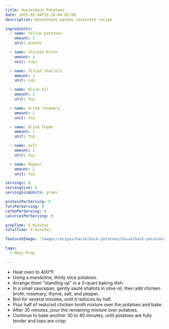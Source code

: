```yaml
---
title: Hasselback Potatoes
date: 2025-05-04T15:16:04-05:00
description: Hasselback potato casserole recipe

ingredients:
  - name: Yellow potatoes
    amount: 2
    unit: pounds

  - name: Chicken broth
    amount: 4
    unit: cups

  - name: Sliced shallots
    amount: 1
    unit: cup

  - name: Olive oil
    amount: 2
    unit: tsp

  - name: Dried rosemary
    amount: 2
    unit: tsp

  - name: Dried thyme
    amount: 1
    unit: tsp

  - name: Salt
    amount: 1
    unit: tsp

  - name: Pepper
    amount: 1
    unit: tsp

servings: 0
servingSize: 0
servingSizeUnits: grams

proteinPerServing: 0
fatsPerServing: 0
carbsPerServing: 0
caloriesPerServing: 0

prepTime: 0 minutes
totalTime: 0 minutes

featuredImage: "images/recipes/hasselback-potatoes/hasselback-potatoes.jpg"

tags:
  - Meal Prep

---
```


- Heat oven to 400°F.
- Using a mandoline, thinly slice potatoes.
- Arrange them "standing up" in a 3-quart baking dish.
- In a small saucepan, gently sauté shallots in olive oil, then add chicken broth, rosemary, thyme, salt, and pepper.
- Boil for several minutes, until it reduces by half.
- Pour half of reduced chicken broth mixture over the potatoes and bake.
- After 30 minutes, pour the remaining mixture over potatoes.
- Continue to bake another 30 to 40 minutes, until potatoes are fully tender and tops are crisp.